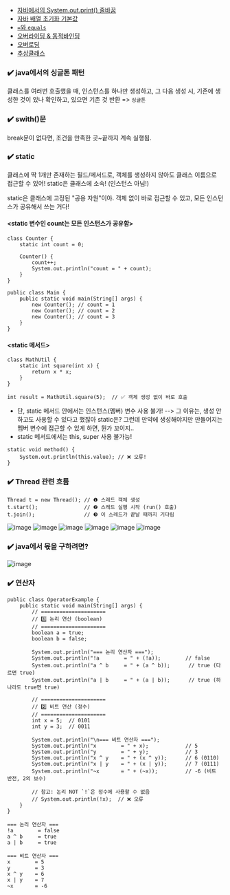 - [자바에서의 System.out.print() 줄바꿈](https://github.com/SeoMiYoung/miyoung-zone/issues/153)
- [자바 배열 초기화 기본값](https://github.com/SeoMiYoung/miyoung-zone/issues/154)
- [`=`와 `equals`](https://github.com/SeoMiYoung/miyoung-zone/issues/155)
- [오버라이딩 & 동적바인딩](https://github.com/SeoMiYoung/miyoung-zone/issues/156)
- [오버로딩](https://github.com/SeoMiYoung/miyoung-zone/issues/157)
- [추상클래스](https://github.com/SeoMiYoung/miyoung-zone/issues/159)

### ✔️ java에서의 싱글톤 패턴
클래스를 여러번 호출했을 때, 인스턴스를 하나만 생성하고, 그 다음 생성 시, 기존에 생성한 것이 있나 확인하고, 있으면 기존 것 반환 => `싱글톤`

### ✔️ swith()문
break문이 없다면, 조건을 만족한 곳~끝까지 계속 실행됨.

### ✔️ static
클래스에 딱 1개만 존재하는 필드/메서드로, 객체를 생성하지 않아도 클래스 이름으로 접근할 수 있어!
static은 클래스에 소속! (인스턴스 아님!) 

static은 클래스에 고정된 "공용 자원"이야.
객체 없이 바로 접근할 수 있고, 모든 인스턴스가 공유해서 쓰는 거다!

#### <static 변수인 count는 모든 인스턴스가 공유함>
```
class Counter {
    static int count = 0;

    Counter() {
        count++;
        System.out.println("count = " + count);
    }
}
```
```
public class Main {
    public static void main(String[] args) {
        new Counter(); // count = 1
        new Counter(); // count = 2
        new Counter(); // count = 3
    }
}
```

#### <static 메서드>
```
class MathUtil {
    static int square(int x) {
        return x * x;
    }
}
```
```
int result = MathUtil.square(5);  // ✅ 객체 생성 없이 바로 호출
```

- 단, static 메서드 안에서는 인스턴스(멤버) 변수 사용 불가! --> 그 이유는, 생성 안하고도 사용할 수 있다고 했잖아 static은? 그런데 만약에 생성해야지만 만들어지는 멤버 변수에 접근할 수 있게 하면, 뭔가 꼬이지..
- static 메서드에서는 this, super 사용 불가능!

```
static void method() {
    System.out.println(this.value); // ❌ 오류!
}
```

### ✔️ Thread 관련 흐름
```
Thread t = new Thread(); // ❶ 스레드 객체 생성
t.start();               // ❷ 스레드 실행 시작 (run() 호출)
t.join();                // ❸ 이 스레드가 끝날 때까지 기다림
```
![image](https://github.com/user-attachments/assets/e03a35bb-a6dc-4171-b349-f334d142141c)
![image](https://github.com/user-attachments/assets/b595b158-bee1-46a3-99e4-80d5735de56a)
![image](https://github.com/user-attachments/assets/b6d2edcb-f339-4859-be0e-84b49e0dd594)
![image](https://github.com/user-attachments/assets/55f08ecf-3136-4ac6-8f34-92cda00f8106)
![image](https://github.com/user-attachments/assets/b0337a41-137a-4fb3-8283-8b8f9e11437e)
![image](https://github.com/user-attachments/assets/189b6427-7cd1-4a4b-a169-e95ee8e7d73e)

### ✔️ java에서 몫을 구하려면?
![image](https://github.com/user-attachments/assets/a641805a-69f9-4828-80d2-8b8bfe45bf80)


### ✔️ 연산자
```
public class OperatorExample {
    public static void main(String[] args) {
        // =====================
        // 1️⃣ 논리 연산 (boolean)
        // =====================
        boolean a = true;
        boolean b = false;

        System.out.println("=== 논리 연산자 ===");
        System.out.println("!a        = " + (!a));        // false
        System.out.println("a ^ b     = " + (a ^ b));      // true (다르면 true)
        System.out.println("a | b     = " + (a | b));      // true (하나라도 true면 true)

        // =====================
        // 2️⃣ 비트 연산 (정수)
        // =====================
        int x = 5;  // 0101
        int y = 3;  // 0011

        System.out.println("\n=== 비트 연산자 ===");
        System.out.println("x        = " + x);            // 5
        System.out.println("y        = " + y);            // 3
        System.out.println("x ^ y    = " + (x ^ y));      // 6 (0110)
        System.out.println("x | y    = " + (x | y));      // 7 (0111)
        System.out.println("~x       = " + (~x));         // -6 (비트 반전, 2의 보수)

        // 참고: 논리 NOT `!`은 정수에 사용할 수 없음
        // System.out.println(!x);  // ❌ 오류
    }
}
```
```
=== 논리 연산자 ===
!a        = false
a ^ b     = true
a | b     = true

=== 비트 연산자 ===
x        = 5
y        = 3
x ^ y    = 6
x | y    = 7
~x       = -6
```


